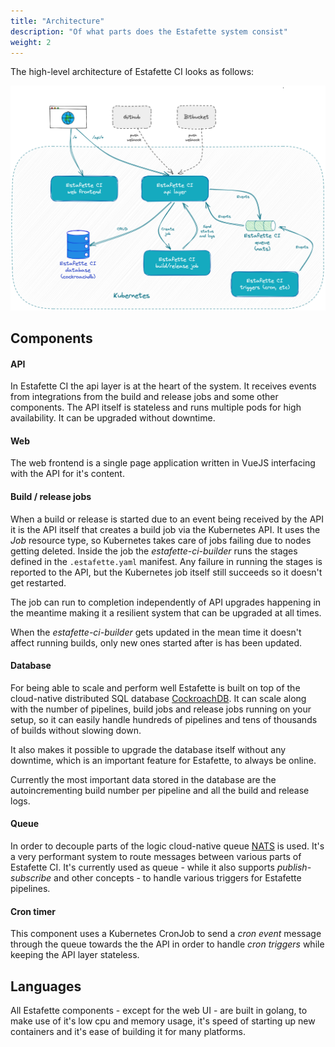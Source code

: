 ```yaml
---
title: "Architecture"
description: "Of what parts does the Estafette system consist"
weight: 2
---
```


The high-level architecture of Estafette CI looks as follows:

![Architecture overview](/design/architecture.png)

## Components

#### API

In Estafette CI the api layer is at the heart of the system. It receives events from integrations from the build and release jobs and some other components. The API itself is stateless and runs multiple pods for high availability. It can be upgraded without downtime.

#### Web

The web frontend is a single page application written in VueJS interfacing with the API for it's content.

#### Build / release jobs

When a build or release is started due to an event being received by the API it is the API itself that creates a build job via the Kubernetes API. It uses the _Job_ resource type, so Kubernetes takes care of jobs failing due to nodes getting deleted. Inside the job the _estafette-ci-builder_ runs the stages defined in the `.estafette.yaml` manifest. Any failure in running the stages is reported to the API, but the Kubernetes job itself still succeeds so it doesn't get restarted.

The job can run to completion independently of API upgrades happening in the meantime making it a resilient system that can be upgraded at all times.

When the _estafette-ci-builder_ gets updated in the mean time it doesn't affect running builds, only new ones started after is has been updated.

#### Database

For being able to scale and perform well Estafette is built on top of the cloud-native distributed SQL database [CockroachDB](https://www.cockroachlabs.com/). It can scale along with the number of pipelines, build jobs and release jobs running on your setup, so it can easily handle hundreds of pipelines and tens of thousands of builds without slowing down.

It also makes it possible to upgrade the database itself without any downtime, which is an important feature for Estafette, to always be online.

Currently the most important data stored in the database are the autoincrementing build number per pipeline and all the build and release logs.

#### Queue

In order to decouple parts of the logic cloud-native queue [NATS](https://nats.io/) is used. It's a very performant system to route messages between various parts of Estafette CI. It's currently used as queue - while it also supports _publish-subscribe_ and other concepts - to handle various triggers for Estafette pipelines.

#### Cron timer

This component uses a Kubernetes CronJob to send a _cron event_ message through the queue towards the the API in order to handle _cron triggers_ while keeping the API layer stateless.

## Languages

All Estafette components - except for the web UI - are built in golang, to make use of it's low cpu and memory usage, it's speed of starting up new containers and it's ease of building it for many platforms.